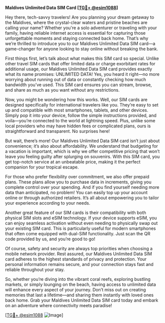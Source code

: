**Maldives Unlimited Data SIM Card [[TG💪+ @esim1088](https://t.me/s/esim1088)]**

Hey there, tech-savvy travelers! Are you planning your dream getaway to the Maldives, where the crystal-clear waters and pristine beaches are calling your name? Whether you're a solo adventurer or traveling with your family, having reliable internet access is essential for capturing those unforgettable moments and staying connected back home. That’s why we’re thrilled to introduce you to our Maldives Unlimited Data SIM card—a game-changer for anyone looking to stay online without breaking the bank.

First things first, let’s talk about what makes this SIM card so special. Unlike other travel SIM cards that offer limited data or charge exorbitant rates for additional usage, our Maldives Unlimited Data SIM card provides exactly what its name promises: UNLIMITED DATA! Yes, you heard it right—no more worrying about running out of data or constantly checking how much bandwidth you’ve used. This SIM card ensures you can stream, browse, and share as much as you want without any restrictions.

Now, you might be wondering how this works. Well, our SIM cards are designed specifically for international travelers like you. They’re easy to set up and compatible with most smartphones, tablets, and other devices. Simply pop it into your device, follow the simple instructions provided, and voila—you’re connected to the world at lightning speed. Plus, unlike some local providers who may have hidden fees or complicated plans, ours is straightforward and transparent. No surprises here!

But wait, there’s more! Our Maldives Unlimited Data SIM card isn’t just about convenience; it’s also about affordability. We understand that budgeting for a vacation is important, which is why we offer competitive pricing that won’t leave you feeling guilty after splurging on souvenirs. With this SIM card, you get top-notch service at an unbeatable price, making it the perfect companion for your tropical escape.

For those who prefer flexibility over commitment, we also offer prepaid plans. These plans allow you to purchase data in increments, giving you complete control over your spending. And if you find yourself needing more data than anticipated, no problem! You can easily top up your account online or through authorized retailers. It’s all about empowering you to tailor your experience according to your needs.

Another great feature of our SIM cards is their compatibility with both physical SIM slots and eSIM technology. If your device supports eSIM, you can enjoy seamless activation without even needing to physically swap out your existing SIM card. This is particularly useful for modern smartphones that often come equipped with dual-SIM functionality. Just scan the QR code provided by us, and you’re good to go!

Of course, safety and security are always top priorities when choosing a mobile network provider. Rest assured, our Maldives Unlimited Data SIM card adheres to the highest standards of privacy and protection. Your personal information remains secure, and your connection stays fast and reliable throughout your stay.

So, whether you’re diving into the vibrant coral reefs, exploring bustling markets, or simply lounging on the beach, having access to unlimited data will enhance every aspect of your journey. Don’t miss out on creating memories that last a lifetime—and sharing them instantly with loved ones back home. Grab your Maldives Unlimited Data SIM card today and embark on an adventure where connectivity meets paradise!

[[TG💪+ @esim1088](https://t.me/s/esim1088) ![Image](https://i.postimg.cc/Y0z9fWf4/image.png)]